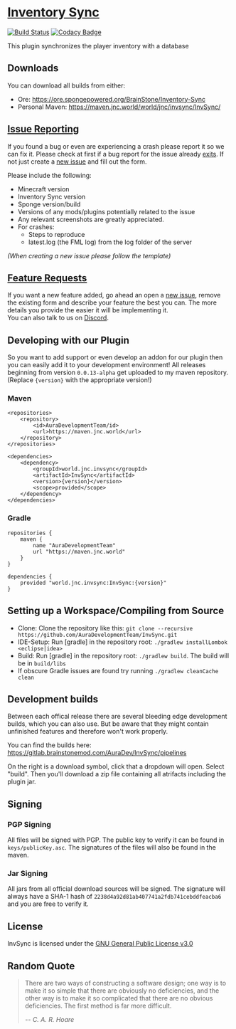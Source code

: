 # [Inventory Sync](https://github.com/BrainStone/InvSync)

[![Build Status](https://gitlab.brainstonemod.com/AuraDev/InvSync/badges/master/build.svg)](https://gitlab.brainstonemod.com/AuraDev/InvSync/commits/master)
[![Codacy Badge](https://api.codacy.com/project/badge/Grade/09e53d10121c46d693e2cb251fd12bf0)](https://www.codacy.com/app/BrainStone/InvSync?utm_source=github.com&amp;utm_medium=referral&amp;utm_content=BrainStone/InvSync&amp;utm_campaign=Badge_Grade)

This plugin synchronizes the player inventory with a database

## Downloads

You can download all builds from either:

- Ore: https://ore.spongepowered.org/BrainStone/Inventory-Sync
- Personal Maven: https://maven.jnc.world/world/jnc/invsync/InvSync/

## [Issue Reporting](https://github.com/AuraDevelopmentTeam/InvSync/issues)

If you found a bug or even are experiencing a crash please report it so we can fix it. Please check at first if a bug report for the issue already
[exits](https://github.com/AuraDevelopmentTeam/InvSync/issues). If not just create a [new issue](https://github.com/AuraDevelopmentTeam/InvSync/issues/new) and
fill out the form.

Please include the following:

* Minecraft version
* Inventory Sync version
* Sponge version/build
* Versions of any mods/plugins potentially related to the issue
* Any relevant screenshots are greatly appreciated.
* For crashes:
  * Steps to reproduce
  * latest.log (the FML log) from the log folder of the server

*(When creating a new issue please follow the template)*

## [Feature Requests](https://github.com/AuraDevelopmentTeam/InvSync/issues)

If you want a new feature added, go ahead an open a [new issue](https://github.com/AuraDevelopmentTeam/InvSync/issues/new), remove the existing form and
describe your feature the best you can. The more details you provide the easier it will be implementing it.  
You can also talk to us on [Discord](https://dicord.me/bungeechat).

## Developing with our Plugin

So you want to add support or even develop an addon for our plugin then you can easily add it to your development environment! All releases beginning from
version `0.0.13-alpha` get uploaded to my maven repository. (Replace `{version}` with the appropriate version!) 

### Maven

    <repositories>
        <repository>
            <id>AuraDevelopmentTeam/id>
            <url>https://maven.jnc.world</url>
        </repository>
    </repositories>
    
    <dependencies>
        <dependency>
            <groupId>world.jnc.invsync</groupId>
            <artifactId>InvSync</artifactId>
            <version>{version}</version>
            <scope>provided</scope>
        </dependency>
    </dependencies>

### Gradle

    repositories {
        maven {
            name "AuraDevelopmentTeam"
            url "https://maven.jnc.world"
        }
    }

    dependencies {
        provided "world.jnc.invsync:InvSync:{version}"
    }

## Setting up a Workspace/Compiling from Source

* Clone: Clone the repository like this: `git clone --recursive https://github.com/AuraDevelopmentTeam/InvSync.git`
* IDE-Setup: Run [gradle] in the repository root: `./gradlew installLombok <eclipse|idea>`
* Build: Run [gradle] in the repository root: `./gradlew build`. The build will be in `build/libs`
* If obscure Gradle issues are found try running `./gradlew cleanCache clean`

## Development builds

Between each offical release there are several bleeding edge development builds, which you can also use. But be aware that they might contain unfinished
features and therefore won't work properly.

You can find the builds here: https://gitlab.brainstonemod.com/AuraDev/InvSync/pipelines

On the right is a download symbol, click that a dropdown will open. Select "build". Then you'll download a zip file containing all atrifacts including the
plugin jar.

## Signing

### PGP Signing

All files will be signed with PGP.
The public key to verify it can be found in `keys/publicKey.asc`. The signatures of the files will also be found in the maven.

### Jar Signing

All jars from all official download sources will be signed. The signature will always have a SHA-1 hash of `2238d4a92d81ab407741a2fdb741cebddfeacba6` and you
are free to verify it.

## License

InvSync is licensed under the [GNU General Public License v3.0](https://www.gnu.org/licenses/gpl-3.0.html)

## Random Quote

> There are two ways of constructing a software design; one way is to make it so simple that there are obviously no deficiencies, and the other way is to make
> it so complicated that there are no obvious deficiencies. The first method is far more difficult.
>
> -- <cite>C. A. R. Hoare</cite>
